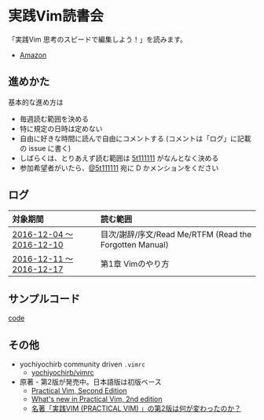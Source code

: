 # 実践Vim読書会

「実践Vim 思考のスピードで編集しよう！」を読みます。

- [Amazon](https://www.amazon.co.jp/dp/B00HWLJI3U)


## 進めかた

基本的な進め方は

- 毎週読む範囲を決める
- 特に規定の日時は定めない
- 自由に好きな時間に読んで自由にコメントする (コメントは「ログ」に記載の issue に書く)
- しばらくは、とりあえず読む範囲は [5t111111](https://github.com/5t111111) がなんとなく決める
- 参加希望者がいたら、[@5t111111](https://twitter.com/5t111111) 宛に D かメンションをください


## ログ

| 対象期間                                                                 | 読む範囲                                                |
| :--                                                                      | :--                                                     |
| [2016-12-04 〜 2016-12-10](https://github.com/yochiyochirb/vim/issues/1) | 目次/謝辞/序文/Read Me/RTFM (Read the Forgotten Manual) |
| [2016-12-11 〜 2016-12-17](https://github.com/yochiyochirb/vim/issues/2) | 第1章 Vimのやり方                                       |

## サンプルコード

[code](https://github.com/yochiyochirb/practical-vim/code)

## その他

- yochiyochirb community driven `.vimrc`
  - [yochiyochirb/vimrc](https://github.com/yochiyochirb/vimrc)
- 原著 - 第2版が発売中。日本語版は初版ベース
  - [Practical Vim, Second Edition](https://pragprog.com/book/dnvim2/practical-vim-second-edition)
  - [What's new in Practical Vim, 2nd edition](http://vimcasts.org/blog/2015/11/whats-new-in-practical-vim-2nd-edition/)
  - [名著「実践VIM (PRACTICAL VIM) 」の第2版は何が変わったのか？](http://thebrews.info/名著「実践vim-practical-vim-」の第2版は何が変わったのか？/)
